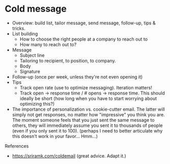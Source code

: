 # Cold message

- Overview: build list, tailor message, send message, follow-up, tips & tricks.
- List building
	- How to choose the right people at a company to reach out to
	- How many to reach out to?
- Message
	- Subject line
	- Tailoring to recipient, to position, to company.
	- Body
	- Signature
- Follow-up (once per week, unless they're not even opening it)
- Tips
	- Track open rate (use to optimize messaging). Iteration matters!
	- Track open -> response time / # opens -> response time. This should ideally be short (how long when you have to start worrying about optimizing this?)
- The importance of personalization vs. cookie-cutter email. The latter will simply not get responses, no matter how "impressive" you think you are. The moment someone feels that you just sent the same message to others, they will immediately assume you sent it to thousands of people (even if you only sent it to 100). (perhaps I need to better articulate why this doesn't work in your favor... Hmm...)

References
- https://sriramk.com/coldemail (great advice. Adapt it.)